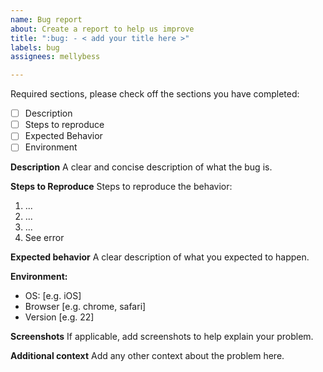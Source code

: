 ```yaml
---
name: Bug report
about: Create a report to help us improve
title: ":bug: - < add your title here >"
labels: bug
assignees: mellybess

---
```


Required sections, please check off the sections you have completed:

- [ ] Description
- [ ] Steps to reproduce
- [ ] Expected Behavior
- [ ] Environment

**Description**
A clear and concise description of what the bug is.

**Steps to Reproduce**
Steps to reproduce the behavior:
1. ...
2. ...
3. ...
4. See error

**Expected behavior**
A clear description of what you expected to happen.

**Environment:**
 - OS: [e.g. iOS]
 - Browser [e.g. chrome, safari]
 - Version [e.g. 22]

**Screenshots**
If applicable, add screenshots to help explain your problem.



**Additional context**
Add any other context about the problem here.
